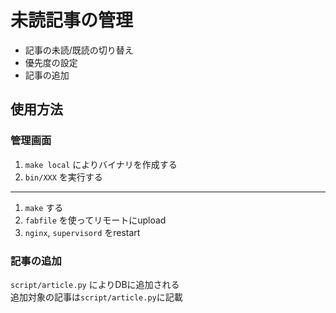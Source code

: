 # 未読記事の管理

- 記事の未読/既読の切り替え
- 優先度の設定
- 記事の追加

## 使用方法
### 管理画面
1. `make local` によりバイナリを作成する
2. `bin/XXX` を実行する
---
1. `make` する
2. `fabfile` を使ってリモートにupload
3. `nginx`, `supervisord` をrestart

### 記事の追加
`script/article.py` によりDBに追加される  
追加対象の記事は`script/article.py`に記載